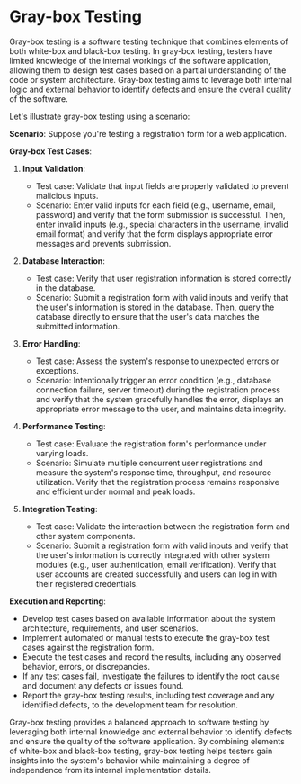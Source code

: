 # Gray-box Testing

Gray-box testing is a software testing technique that combines elements of both white-box and black-box testing. In gray-box testing, testers have limited knowledge of the internal workings of the software application, allowing them to design test cases based on a partial understanding of the code or system architecture. Gray-box testing aims to leverage both internal logic and external behavior to identify defects and ensure the overall quality of the software.

Let's illustrate gray-box testing using a scenario:

**Scenario**: Suppose you're testing a registration form for a web application.

**Gray-box Test Cases**:

1. **Input Validation**:
   - Test case: Validate that input fields are properly validated to prevent malicious inputs.
   - Scenario: Enter valid inputs for each field (e.g., username, email, password) and verify that the form submission is successful. Then, enter invalid inputs (e.g., special characters in the username, invalid email format) and verify that the form displays appropriate error messages and prevents submission.

2. **Database Interaction**:
   - Test case: Verify that user registration information is stored correctly in the database.
   - Scenario: Submit a registration form with valid inputs and verify that the user's information is stored in the database. Then, query the database directly to ensure that the user's data matches the submitted information.

3. **Error Handling**:
   - Test case: Assess the system's response to unexpected errors or exceptions.
   - Scenario: Intentionally trigger an error condition (e.g., database connection failure, server timeout) during the registration process and verify that the system gracefully handles the error, displays an appropriate error message to the user, and maintains data integrity.

4. **Performance Testing**:
   - Test case: Evaluate the registration form's performance under varying loads.
   - Scenario: Simulate multiple concurrent user registrations and measure the system's response time, throughput, and resource utilization. Verify that the registration process remains responsive and efficient under normal and peak loads.

5. **Integration Testing**:
   - Test case: Validate the interaction between the registration form and other system components.
   - Scenario: Submit a registration form with valid inputs and verify that the user's information is correctly integrated with other system modules (e.g., user authentication, email verification). Verify that user accounts are created successfully and users can log in with their registered credentials.

**Execution and Reporting**:

- Develop test cases based on available information about the system architecture, requirements, and user scenarios.
- Implement automated or manual tests to execute the gray-box test cases against the registration form.
- Execute the test cases and record the results, including any observed behavior, errors, or discrepancies.
- If any test cases fail, investigate the failures to identify the root cause and document any defects or issues found.
- Report the gray-box testing results, including test coverage and any identified defects, to the development team for resolution.

Gray-box testing provides a balanced approach to software testing by leveraging both internal knowledge and external behavior to identify defects and ensure the quality of the software application. By combining elements of white-box and black-box testing, gray-box testing helps testers gain insights into the system's behavior while maintaining a degree of independence from its internal implementation details.